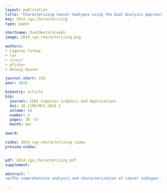 ```yaml
---
layout: publication
title: "Characterizing Cancer Subtypes using the Dual Analysis Approach in Caleydo StratomeX"
key: 2014_cga_characterizing
type: paper

shortname: DualMeetsCaleydo
image: 2014_cga_characterizing.png

authors:
- Cagatay Turkay
- lex
- streit
- pfister
- Helwig Hauser

journal-short: CGA
year: 2014

bibentry: article
bib:
  journal: IEEE Computer Graphics and Applications
  doi: 10.1109/MCG.2014.1
  volume: 34
  number: 2
  pages: 38--47
  month: mar

award:

video: 2014_cga_characterizing_video
preview-video:


pdf: 2014_cga_characterizing.pdf
supplement:

abstract: "
<p>The comprehensive analysis and characterization of cancer subtypes is an important problem to which significant resources have been devoted in recent years. In this paper we integrate the dual analysis method, which uses statistics to describe both the dimensions and the rows of a high dimensional dataset, into StratomeX, a Caleydo view tailored to cancer subtype analysis. We introduce significant difference plots for showing the elements of a candidate cancer subtype that differ significantly from other subtypes, thus enabling analysts to characterize cancer subtypes. We also enable analysts to investigate how samples relate to the subtype they are assigned and to the other groups. Our approach gives analysts the ability to create well-defined candidate subtypes based on statistical properties. We demonstrate the utility of our approach in three case studies, where we show that we are able to reproduce findings from a published cancer subtype characterization.</p>"

---
```


